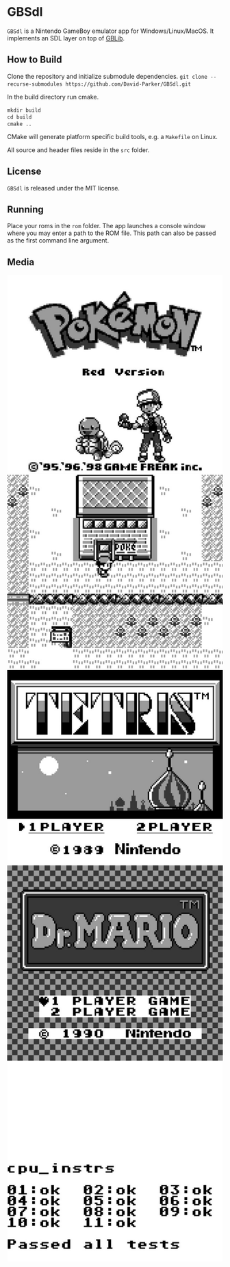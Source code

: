 # GBSdl
`GBSdl` is a Nintendo GameBoy emulator app for Windows/Linux/MacOS. It implements an SDL layer on top of [GBLib](https://github.com/David-Parker/GBLib).

## How to Build
Clone the repository and initialize submodule dependencies.
`git clone --recurse-submodules https://github.com/David-Parker/GBSdl.git`

In the build directory run cmake.
```
mkdir build
cd build
cmake ..
```

CMake will generate platform specific build tools, e.g. a `Makefile` on Linux.

All source and header files reside in the `src` folder.

## License
`GBSdl` is released under the MIT license.

## Running
Place your roms in the `rom` folder. The app launches a console window where you may enter a path to the ROM file. This path can also be passed as the first command line argument.

## Media

![image](images/pokemon-start.jpg)
![image](images/pokemon.jpg)
![image](images/tetris.jpg)
![image](images/dr-mario.jpg)
![image](images/blargg-cpu.jpg)